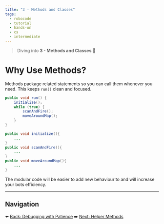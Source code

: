 ```yaml
---
title: "3 - Methods and Classes"
tags:
  - robocode
  - tutorial
  - hands-on
  - cs
  - intermediate
---
```


> Diving into **3 - Methods and Classes** 🤖

# Why Use Methods?

Methods package related statements so you can call them whenever you need. This keeps `run()` clean and focused.

```java
public void run() {
    initialize();
    while (true) {
        scanAndFire();
        moveAroundMap();
    }
}

public void initialize(){
    ...
}
public void scanAndFire(){
    ...
}
public void moveAroundMap(){
    ...
}
```

The modular code will be easier to add new behaviour to and will increase your bots efficiency.

---

## Navigation

⬅️ [Back: Debugging with Patience](/robocode/Day-7/01_basic_debugging)
➡️ [Next: Helper Methods](/robocode/Day-7/03_helper_methods)
